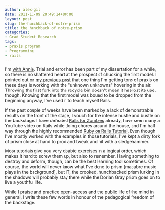 ```yaml
---
author: alex-gil
date: 2011-11-09 20:49:14+00:00
layout: post
slug: the-hunchback-of-notre-prism
title: the hunchback of notre-prism
categories:
- Grad Student Research
tags:
- praxis program
- Programming
- rails
---
```


I'm [with Annie](http://www.scholarslab.org/praxis-program/building-prism-the-darker-side-of-the-enlightenment-spectrum/). Trial and error has been part of my dissertation for a while, so there is no shattered heart at the prospect of chucking the first model. I pointed out on [my previous post](http://www.scholarslab.org/praxis-program/report-from-the-rails-trenches/) that one thing I'm getting tons of praxis on these days is working with the "unknown unknowns" hovering in the air. Throwing the first fork into the recycle bin doesn't mean it has lost its use, though. Knowing that the first model was bound to be dropped from the beginning anyway, I've used it to teach myself Rails.

If the past couple of weeks have been marked by a lack of demonstrable results on the front of the stage, I vouch for the intense hustle and bustle on the backstage. I have defeated [Rails for Zombies](http://railsforzombies.org/) already, have seen many a YouTube video on Rails while doing chores around the house, and I'm half way through the highly recommended [Ruby on Rails Tutorial](http://ruby.railstutorial.org/chapters/rails-flavored-ruby#sec:method_definitions). Even though I've mostly worked with the examples in those tutorials, I've kept a dirty fork of prism close at hand to prod and tweak and hit with a sledgehammer.

Most tutorials give you very doable exercises in a logical order, which makes it hard to screw them up, but also to remember. Having something to destroy and deform, though, can be the best learning tool sometimes. Of course, the world will never know what I've done to prism [macabre music plays in the background], but IT, the crooked, hunchbacked prism lurking in the shadows will probably stay there while the Dorian Gray prism goes on to live a youthful life.

While I praise and practice open-access and the public life of the mind in general, I write these few words in honour of the pedagogical freedom of the backstage.
